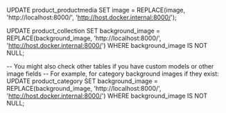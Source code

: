 UPDATE product_productmedia
SET image = REPLACE(image, 'http://localhost:8000/', 'http://host.docker.internal:8000/');

UPDATE product_collection
SET background_image = REPLACE(background_image, 'http://localhost:8000/', 'http://host.docker.internal:8000/')
WHERE background_image IS NOT NULL;

-- You might also check other tables if you have custom models or other image fields
-- For example, for category background images if they exist:
UPDATE product_category
SET background_image = REPLACE(background_image, 'http://localhost:8000/', 'http://host.docker.internal:8000/')
WHERE background_image IS NOT NULL;